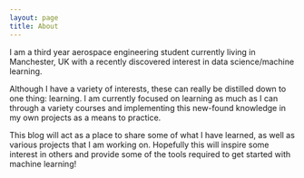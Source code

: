 ```yaml
---
layout: page
title: About
---
```


I am a third year aerospace engineering student currently living in Manchester, UK  with a recently discovered interest in data science/machine learning. 

Although I have a variety of interests, these can really be distilled down to one thing: learning. I am currently focused on learning as much as I can through a variety courses and implementing this new-found knowledge in my own projects as a means to practice.

This blog will act as a place to share some of what I have learned, as well as various projects that I am working on. Hopefully this will inspire some interest in others and provide some of the tools required to get started with machine learning!
